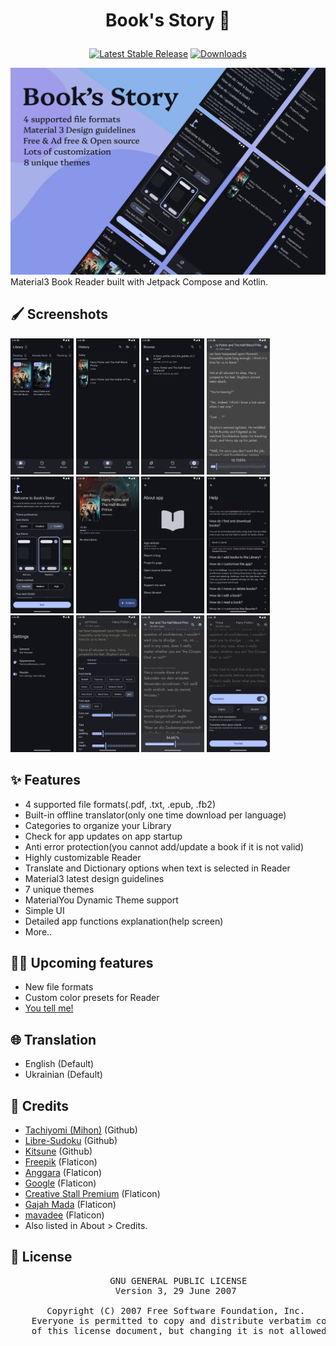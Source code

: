 # <p align="center">Book's Story 📖</p>

<div align="center">
  
  <a href="">[![Latest Stable Release](https://img.shields.io/github/release/Acclorite/book-story.svg?label=Release&logo=GitHub)](https://github.com/Acclorite/book-story/releases)</a>
  <a href="">[![Downloads](https://img.shields.io/github/downloads/Acclorite/book-story/total?color=0273b3&label=Downloads&logo=GitHub)]()</a>
</div>

<img src="https://github.com/Acclorite/book-story/blob/master/assets/readme/github_overview.png">
Material3 Book Reader built with Jetpack Compose and Kotlin.

## 🖌️ Screenshots
<div>
  <img src="https://github.com/Acclorite/book-story/blob/master/assets/Library.png" width="20%" />
  <img src="https://github.com/Acclorite/book-story/blob/master/assets/History.png" width="20%" />
  <img src="https://github.com/Acclorite/book-story/blob/master/assets/Browse.png" width="20%" />
  <img src="https://github.com/Acclorite/book-story/blob/master/assets/Reader.png" width="20%" />
  <img src="https://github.com/Acclorite/book-story/blob/master/assets/Start.png" width="20%" />
  <img src="https://github.com/Acclorite/book-story/blob/master/assets/Book Info.png" width="20%" />
  <img src="https://github.com/Acclorite/book-story/blob/master/assets/About.png" width="20%" />
  <img src="https://github.com/Acclorite/book-story/blob/master/assets/Help.png" width="20%" />
  <img src="https://github.com/Acclorite/book-story/blob/master/assets/Settings.png" width="20%" />
  <img src="https://github.com/Acclorite/book-story/blob/master/assets/Reader Settings.png" width="20%" />
  <img src="https://github.com/Acclorite/book-story/blob/master/assets/Reader Translator.png" width="20%" />
  <img src="https://github.com/Acclorite/book-story/blob/master/assets/Translator Settings.png" width="20%" />
</div>

## ✨ Features
- 4 supported file formats(.pdf, .txt, .epub, .fb2)
- Built-in offline translator(only one time download per language)
- Categories to organize your Library
- Check for app updates on app startup
- Anti error protection(you cannot add/update a book if it is not valid)
- Highly customizable Reader
- Translate and Dictionary options when text is selected in Reader
- Material3 latest design guidelines
- 7 unique themes
- MaterialYou Dynamic Theme support
- Simple UI
- Detailed app functions explanation(help screen)
- More..

## 😵‍💫 Upcoming features
- New file formats
- Custom color presets for Reader
- [You tell me!](https://github.com/Acclorite/book-story/labels/enhancement)

## 🌐 Translation
- English (Default)
- Ukrainian (Default)

## 🤗 Credits
- [Tachiyomi (Mihon)](https://github.com/mihonapp/mihon) (Github)
- [Libre-Sudoku](https://github.com/kaajjo/Libre-Sudoku) (Github)
- [Kitsune](https://github.com/Drumber/Kitsune) (Github)
- [Freepik](https://www.flaticon.com/authors/freepik) (Flaticon)
- [Anggara](https://www.flaticon.com/authors/anggara) (Flaticon)
- [Google](https://www.flaticon.com/authors/google) (Flaticon)
- [Creative Stall Premium](https://www.flaticon.com/authors/creative-stall-premium) (Flaticon)
- [Gajah Mada](https://www.flaticon.com/authors/gajah-mada) (Flaticon)
- [mavadee](https://www.flaticon.com/authors/mavadee) (Flaticon)
- Also listed in About > Credits.

## 🧾 License
<div align="center">
  <pre>
    GNU GENERAL PUBLIC LICENSE
    Version 3, 29 June 2007 </br>
    Copyright (C) 2007 Free Software Foundation, Inc. <https://fsf.org/>
    Everyone is permitted to copy and distribute verbatim copies
    of this license document, but changing it is not allowed.
  </pre>
</div>
